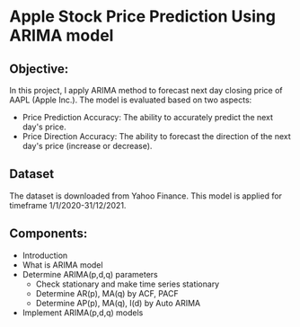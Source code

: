 # Apple Stock Price Prediction Using ARIMA model

## Objective: 
In this project, I apply ARIMA method to forecast next day closing price of AAPL (Apple Inc.). The model is evaluated based on two aspects:
* Price Prediction Accuracy: The ability to accurately predict the next day's price.
* Price Direction Accuracy: The ability to forecast the direction of the next day's price (increase or decrease).

## Dataset
The dataset is downloaded from Yahoo Finance. This model is applied for timeframe 1/1/2020-31/12/2021.

## Components: 
* Introduction
* What is ARIMA model
* Determine ARIMA(p,d,q) parameters
   - Check stationary and make time series stationary
   - Determine AR(p), MA(q) by ACF, PACF
   - Determine AP(p), MA(q), I(d) by Auto ARIMA
* Implement ARIMA(p,d,q) models
